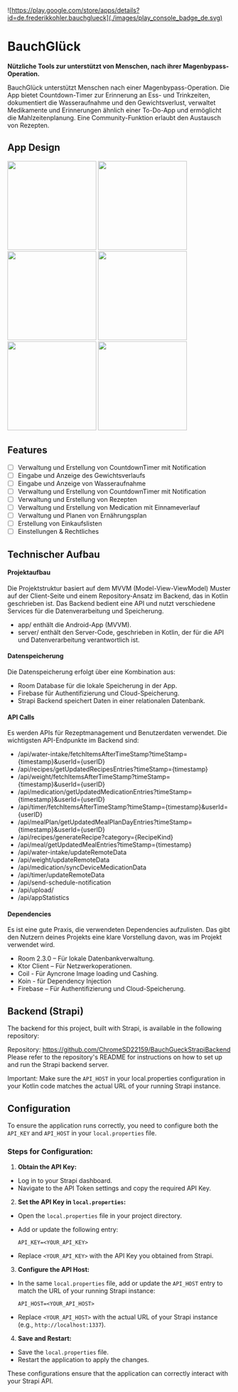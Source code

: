 ![https://play.google.com/store/apps/details?id=de.frederikkohler.bauchglueck](./images/play_console_badge_de.svg)

# BauchGlück

**Nützliche Tools zur unterstützt von Menschen, nach ihrer Magenbypass-Operation.**

BauchGlück unterstützt Menschen nach einer Magenbypass-Operation. Die App bietet Countdown-Timer zur Erinnerung an Ess- und Trinkzeiten, dokumentiert die Wasseraufnahme und den Gewichtsverlust, verwaltet Medikamente und Erinnerungen ähnlich einer To-Do-App und ermöglicht die Mahlzeitenplanung. Eine Community-Funktion erlaubt den Austausch von Rezepten.

## App Design
<p>
  <img src="./images/screen_home.png" width="200">
  <img src="./images/screen_home1.png" width="200">
  <img src="./images/screen_mealplan.png" width="200">
    <img src="./images/screen_recipe.png" width="200">
  <img src="./images/screen_recipe_categories.png" width="200">
  <img src="./images/screen_shoppinglist.png" width="200">
</p>

## Features
- [ ] Verwaltung und Erstellung von CountdownTimer mit Notification
- [ ] Eingabe und Anzeige des Gewichtsverlaufs
- [ ] Eingabe und Anzeige von Wasseraufnahme
- [ ] Verwaltung und Erstellung von CountdownTimer mit Notification
- [ ] Verwaltung und Erstellung von Rezepten
- [ ] Verwaltung und Erstellung von Medication mit Einnameverlauf
- [ ] Verwaltung und Planen von Ernährungsplan
- [ ] Erstellung von Einkaufslisten
- [ ] Einstellungen & Rechtliches

## Technischer Aufbau

#### Projektaufbau
Die Projektstruktur basiert auf dem MVVM (Model-View-ViewModel) Muster auf der Client-Seite und einem Repository-Ansatz im Backend, das in Kotlin geschrieben ist. Das Backend bedient eine API und nutzt verschiedene Services für die Datenverarbeitung und Speicherung.

- app/ enthält die Android-App (MVVM).
- server/ enthält den Server-Code, geschrieben in Kotlin, der für die API und Datenverarbeitung verantwortlich ist.


#### Datenspeicherung
Die Datenspeicherung erfolgt über eine Kombination aus:

- Room Database für die lokale Speicherung in der App.
- Firebase für Authentifizierung und Cloud-Speicherung.
- Strapi Backend speichert Daten in einer relationalen Datenbank.

#### API Calls
Es werden APIs für Rezeptmanagement und Benutzerdaten verwendet. Die wichtigsten API-Endpunkte im Backend sind:

- /api/water-intake/fetchItemsAfterTimeStamp?timeStamp={timestamp}&userId={userID}
- /api/recipes/getUpdatedRecipesEntries?timeStamp={timestamp}
- /api/weight/fetchItemsAfterTimeStamp?timeStamp={timestamp}&userId={userID}
- /api/medication/getUpdatedMedicationEntries?timeStamp={timestamp}&userId={userID}
- /api/timer/fetchItemsAfterTimeStamp?timeStamp={timestamp}&userId={userID}
- /api/mealPlan/getUpdatedMealPlanDayEntries?timeStamp={timestamp}&userId={userID}
- /api/recipes/generateRecipe?category={RecipeKind}
- /api/meal/getUpdatedMealEntries?timeStamp={timestamp}
- /api/water-intake/updateRemoteData
- /api/weight/updateRemoteData
- /api/medication/syncDeviceMedicationData
- /api/timer/updateRemoteData
- /api/send-schedule-notification
- /api/upload/
- /api/appStatistics

#### Dependencies
Es ist eine gute Praxis, die verwendeten Dependencies aufzulisten. Das gibt den Nutzern deines Projekts eine klare Vorstellung davon, was im Projekt verwendet wird.
- Room 2.3.0 – Für lokale Datenbankverwaltung.
- Ktor Client – Für Netzwerkoperationen.
- Coil - Für Ayncrone Image loading und Cashing.
- Koin - für Dependency Injection
- Firebase – Für Authentifizierung und Cloud-Speicherung.


## Backend (Strapi)
The backend for this project, built with Strapi, is available in the following repository:

Repository: https://github.com/ChromeSD22159/BauchGueckStrapiBackend
Please refer to the repository's README for instructions on how to set up and run the Strapi backend server.

Important: Make sure the `API_HOST` in your local.properties configuration in your Kotlin code matches the actual URL of your running Strapi instance.

## Configuration

To ensure the application runs correctly, you need to configure both the `API_KEY` and `API_HOST` in your `local.properties` file.

### Steps for Configuration:

1. **Obtain the API Key:**
  - Log in to your Strapi dashboard.
  - Navigate to the API Token settings and copy the required API Key.

2. **Set the API Key in `local.properties`:**
  - Open the `local.properties` file in your project directory.
  - Add or update the following entry:

    ```properties
    API_KEY=<YOUR_API_KEY>
    ```

  - Replace `<YOUR_API_KEY>` with the API Key you obtained from Strapi.

3. **Configure the API Host:**
  - In the same `local.properties` file, add or update the `API_HOST` entry to match the URL of your running Strapi instance:

    ```properties
    API_HOST=<YOUR_API_HOST>
    ```

  - Replace `<YOUR_API_HOST>` with the actual URL of your Strapi instance (e.g., `http://localhost:1337`).

4. **Save and Restart:**
  - Save the `local.properties` file.
  - Restart the application to apply the changes.

These configurations ensure that the application can correctly interact with your Strapi API.